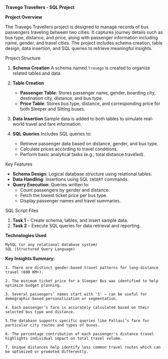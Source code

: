 **Travego Travellers - SQL Project**

**Project Overview**

The Travego Travellers project is designed to manage records of bus passengers traveling between two cities. It captures journey details such as bus type, distance, and price, along with passenger information including name, gender, and travel cities. The project includes schema creation, table design, data insertion, and SQL queries to retrieve meaningful insights.


Project Structure

1. **Schema Creation**
   A schema named `Travego` is created to organize related tables and data.

2. **Table Creation**

   * **Passenger Table**: Stores passenger name, gender, boarding city, destination city, distance, and bus type.
   * **Price Table**: Stores bus type, distance, and corresponding price for both Sleeper and Sitting buses.

3. **Data Insertion**
   Sample data is added to both tables to simulate real-world travel and fare information.

4. **SQL Queries**
   Includes SQL queries to:

   * Retrieve passenger data based on distance, gender, and bus type.
   * Calculate prices according to travel conditions.
   * Perform basic analytical tasks (e.g., total distance traveled).


Key Features

* **Schema Design**: Logical database structure using relational tables.
* **Data Handling**: Insertions using SQL `INSERT` commands.
* **Query Execution**: Queries written to:
  * Count passengers by gender and distance.
  * Fetch the lowest ticket price per bus type.
  * Display passenger names and travel summaries.

SQL Script Files

1. **Task 1** – Create schema, tables, and insert sample data.
2. **Task 2** – Execute SQL queries for data retrieval and reporting.


**Technologies Used**

    MySQL (or any relational database system)
    SQL (Structured Query Language)


**Key Insights Summary:**

    1. There are distinct gender-based travel patterns for long-distance travel (600 KM+).

    2. The minimum ticket price for a Sleeper Bus was identified to help optimize budget planning.

    3. Several passengers’ names start with 'S' – can be useful for demographic-based personalization or segmentation.

    4. Each passenger’s fare is accurately calculated based on their selected bus type and distance.

    5.The database supports specific queries like Pallavi’s fare for particular city routes and types of buses.

    6. The percentage contribution of each passenger's distance travel highlights individual impact on total travel volume.

    7. Unique distances help identify less common travel routes which can be optimized or promoted differently.


